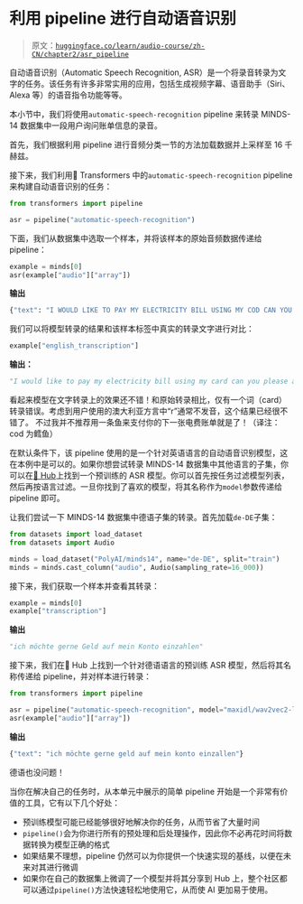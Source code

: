# 利用 pipeline 进行自动语音识别

> 原文：[`huggingface.co/learn/audio-course/zh-CN/chapter2/asr_pipeline`](https://huggingface.co/learn/audio-course/zh-CN/chapter2/asr_pipeline)

            

自动语音识别（Automatic Speech Recognition, ASR）是一个将录音转录为文字的任务。该任务有许多非常实用的应用，包括生成视频字幕、语音助手（Siri、Alexa 等）的语音指令功能等等。

本小节中，我们将使用`automatic-speech-recognition` pipeline 来转录 MINDS-14 数据集中一段用户询问账单信息的录音。

首先，我们根据利用 pipeline 进行音频分类一节的方法加载数据并上采样至 16 千赫兹。

接下来，我们利用🤗 Transformers 中的`automatic-speech-recognition` pipeline 来构建自动语音识别的任务：

```py
from transformers import pipeline

asr = pipeline("automatic-speech-recognition")
```

下面，我们从数据集中选取一个样本，并将该样本的原始音频数据传递给 pipeline：

```py
example = minds[0]
asr(example["audio"]["array"])
```

**输出**

```py
{"text": "I WOULD LIKE TO PAY MY ELECTRICITY BILL USING MY COD CAN YOU PLEASE ASSIST"}
```

我们可以将模型转录的结果和该样本标签中真实的转录文字进行对比：

```py
example["english_transcription"]
```

**输出：**

```py
"I would like to pay my electricity bill using my card can you please assist"
```

看起来模型在文字转录上的效果还不错！和原始转录相比，仅有一个词（card）转录错误。考虑到用户使用的澳大利亚方言中“r”通常不发音，这个结果已经很不错了。 不过我并不推荐用一条鱼来支付你的下一张电费账单就是了！（译注：cod 为鳕鱼）

在默认条件下，该 pipeline 使用的是一个针对英语语言的自动语音识别模型，这在本例中是可以的。如果你想尝试转录 MINDS-14 数据集中其他语言的子集，你可以在[🤗 Hub](https://huggingface.co/models?pipeline_tag=automatic-speech-recognition&language=fr&sort=downloads)上找到一个预训练的 ASR 模型。你可以首先按任务过滤模型列表，然后再按语言过滤。一旦你找到了喜欢的模型，将其名称作为`model`参数传递给 pipeline 即可。

让我们尝试一下 MINDS-14 数据集中德语子集的转录。首先加载`de-DE`子集：

```py
from datasets import load_dataset
from datasets import Audio

minds = load_dataset("PolyAI/minds14", name="de-DE", split="train")
minds = minds.cast_column("audio", Audio(sampling_rate=16_000))
```

接下来，我们获取一个样本并查看其转录：

```py
example = minds[0]
example["transcription"]
```

**输出**

```py
"ich möchte gerne Geld auf mein Konto einzahlen"
```

接下来，我们在🤗 Hub 上找到一个针对德语语言的预训练 ASR 模型，然后将其名称传递给 pipeline，并对样本进行转录：

```py
from transformers import pipeline

asr = pipeline("automatic-speech-recognition", model="maxidl/wav2vec2-large-xlsr-german")
asr(example["audio"]["array"])
```

**输出**

```py
{"text": "ich möchte gerne geld auf mein konto einzallen"}
```

德语也没问题！

当你在解决自己的任务时，从本单元中展示的简单 pipeline 开始是一个非常有价值的工具，它有以下几个好处：

*   预训练模型可能已经能够很好地解决你的任务，从而节省了大量时间
*   `pipeline()`会为你进行所有的预处理和后处理操作，因此你不必再花时间将数据转换为模型正确的格式
*   如果结果不理想，pipeline 仍然可以为你提供一个快速实现的基线，以便在未来对其进行微调
*   如果你在自己的数据集上微调了一个模型并将其分享到 Hub 上，整个社区都可以通过`pipeline()`方法快速轻松地使用它，从而使 AI 更加易于使用。